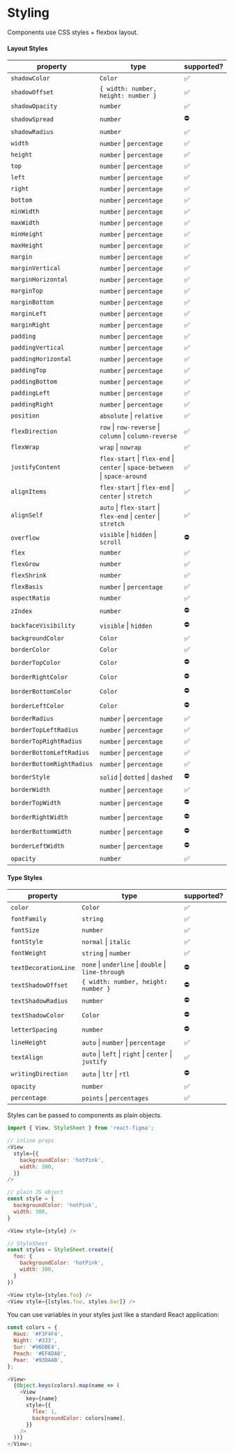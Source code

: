 # Styling

Components use CSS styles + flexbox layout.

#### Layout Styles

| property                  | type                                                                                        | supported? |
| ------------------------- | ------------------------------------------------------------------------------------------- | ---------- |
| `shadowColor`             | `Color`                                                                                     | ✅          |
| `shadowOffset`            | `{ width: number, height: number }`                                                         | ✅          |
| `shadowOpacity`           | `number`                                                                                    | ✅          |
| `shadowSpread`            | `number`                                                                                    | ⛔          |
| `shadowRadius`            | `number`                                                                                    | ✅          |
| `width`                   | `number` &#124; `percentage`                                                                | ✅          |
| `height`                  | `number` &#124; `percentage`                                                                | ✅          |
| `top`                     | `number` &#124; `percentage`                                                                | ✅          |
| `left`                    | `number` &#124; `percentage`                                                                | ✅          |
| `right`                   | `number` &#124; `percentage`                                                                | ✅          |
| `bottom`                  | `number` &#124; `percentage`                                                                | ✅          |
| `minWidth`                | `number` &#124; `percentage`                                                                | ✅          |
| `maxWidth`                | `number` &#124; `percentage`                                                                | ✅          |
| `minHeight`               | `number` &#124; `percentage`                                                                | ✅          |
| `maxHeight`               | `number` &#124; `percentage`                                                                | ✅          |
| `margin`                  | `number` &#124; `percentage`                                                                | ✅          |
| `marginVertical`          | `number` &#124; `percentage`                                                                | ✅          |
| `marginHorizontal`        | `number` &#124; `percentage`                                                                | ✅          |
| `marginTop`               | `number` &#124; `percentage`                                                                | ✅          |
| `marginBottom`            | `number` &#124; `percentage`                                                                | ✅          |
| `marginLeft`              | `number` &#124; `percentage`                                                                | ✅          |
| `marginRight`             | `number` &#124; `percentage`                                                                | ✅          |
| `padding`                 | `number` &#124; `percentage`                                                                | ✅          |
| `paddingVertical`         | `number` &#124; `percentage`                                                                | ✅          |
| `paddingHorizontal`       | `number` &#124; `percentage`                                                                | ✅          |
| `paddingTop`              | `number` &#124; `percentage`                                                                | ✅          |
| `paddingBottom`           | `number` &#124; `percentage`                                                                | ✅          |
| `paddingLeft`             | `number` &#124; `percentage`                                                                | ✅          |
| `paddingRight`            | `number` &#124; `percentage`                                                                | ✅          |
| `position`                | `absolute` &#124; `relative`                                                                | ✅          |
| `flexDirection`           | `row` &#124; `row-reverse` &#124; `column` &#124; `column-reverse`                          | ✅          |
| `flexWrap`                | `wrap` &#124; `nowrap`                                                                      | ✅          |
| `justifyContent`          | `flex-start` &#124; `flex-end` &#124; `center` &#124; `space-between` &#124; `space-around` | ✅          |
| `alignItems`              | `flex-start` &#124; `flex-end` &#124; `center` &#124; `stretch`                             | ✅          |
| `alignSelf`               | `auto` &#124; `flex-start` &#124; `flex-end` &#124; `center` &#124; `stretch`               | ✅          |
| `overflow`                | `visible` &#124; `hidden` &#124; `scroll`                                                   | ⛔          |
| `flex`                    | `number`                                                                                    | ✅          |
| `flexGrow`                | `number`                                                                                    | ✅          |
| `flexShrink`              | `number`                                                                                    | ✅          |
| `flexBasis`               | `number` &#124; `percentage`                                                                | ✅          |
| `aspectRatio`             | `number`                                                                                    | ✅          |
| `zIndex`                  | `number`                                                                                    | ⛔          |
| `backfaceVisibility`      | `visible` &#124; `hidden`                                                                   | ⛔️         |
| `backgroundColor`         | `Color`                                                                                     | ✅          |
| `borderColor`             | `Color`                                                                                     | ✅          |
| `borderTopColor`          | `Color`                                                                                     | ⛔          |
| `borderRightColor`        | `Color`                                                                                     | ⛔          |
| `borderBottomColor`       | `Color`                                                                                     | ⛔          |
| `borderLeftColor`         | `Color`                                                                                     | ⛔          |
| `borderRadius`            | `number` &#124; `percentage`                                                                | ✅          |
| `borderTopLeftRadius`     | `number` &#124; `percentage`                                                                | ✅          |
| `borderTopRightRadius`    | `number` &#124; `percentage`                                                                | ✅          |
| `borderBottomLeftRadius`  | `number` &#124; `percentage`                                                                | ✅          |
| `borderBottomRightRadius` | `number` &#124; `percentage`                                                                | ✅          |
| `borderStyle`             | `solid` &#124; `dotted` &#124; `dashed`                                                     | ⛔          |
| `borderWidth`             | `number` &#124; `percentage`                                                                | ✅          |
| `borderTopWidth`          | `number` &#124; `percentage`                                                                | ⛔          |
| `borderRightWidth`        | `number` &#124; `percentage`                                                                | ⛔          |
| `borderBottomWidth`       | `number` &#124; `percentage`                                                                | ⛔          |
| `borderLeftWidth`         | `number` &#124; `percentage`                                                                | ⛔          |
| `opacity`                 | `number`                                                                                    | ✅          |

#### Type Styles

| property             | type                                                                 | supported? |
| -------------------- | -------------------------------------------------------------------- | ---------- |
| `color`              | `Color`                                                              | ✅          |
| `fontFamily`         | `string`                                                             | ✅          |
| `fontSize`           | `number`                                                             | ✅          |
| `fontStyle`          | `normal` &#124; `italic`                                             | ✅          |
| `fontWeight`         | `string` &#124; `number`                                             | ✅          |
| `textDecorationLine` | `none` &#124; `underline` &#124; `double` &#124; `line-through`      | ⛔          |
| `textShadowOffset`   | `{ width: number, height: number }`                                  | ⛔          |
| `textShadowRadius`   | `number`                                                             | ⛔          |
| `textShadowColor`    | `Color`                                                              | ⛔          |
| `letterSpacing`      | `number`                                                             | ⛔          |
| `lineHeight`         | `auto` &#124; `number` &#124; `percentage`                           | ✅          |
| `textAlign`          | `auto` &#124; `left` &#124; `right` &#124; `center` &#124; `justify` | ✅          |
| `writingDirection`   | `auto` &#124; `ltr` &#124; `rtl`                                     | ⛔️         |
| `opacity`            | `number`                                                             | ✅          |
| `percentage`         | `points` &#124; `percentages`                                        | ✅          |

Styles can be passed to components as plain objects.

```js
import { View, StyleSheet } from 'react-figma';

// inline props
<View
  style={{
    backgroundColor: 'hotPink',
    width: 300,
  }}
/>

// plain JS object
const style = {
  backgroundColor: 'hotPink',
  width: 300,
}

<View style={style} />

// StyleSheet
const styles = StyleSheet.create({
  foo: {
    backgroundColor: 'hotPink',
    width: 300,
  }
})

<View style={styles.foo} />
<View style={[styles.foo, styles.bar]} />
```

You can use variables in your styles just like a standard React application:

```javascript
const colors = {
  Haus: '#F3F4F4',
  Night: '#333',
  Sur: '#96DBE4',
  Peach: '#EFADA0',
  Pear: '#93DAAB',
};

<View>
  {Object.keys(colors).map(name => (
    <View
      key={name}
      style={{
        flex: 1,
        backgroundColor: colors[name],
      }}
    />
  ))}
</View>;
```
